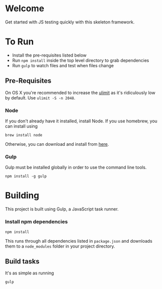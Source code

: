 # Welcome

Get started with JS testing quickly with this skeleton framework.

# To Run

* Install the pre-requisites listed below
* Run `npm install` inside the top level directory to grab dependencies
* Run `gulp` to watch files and test when files change

## Pre-Requisites

On OS X you're recommended to increase the [ulimit](http://superuser.com/a/443168/6877) as it's ridiculously low by default. Use `ulimit -S -n 2048`.

### Node

If you don't already have it installed, install Node. If you use homebrew, you can install using

	brew install node

Otherwise, you can download and install from [here](http://nodejs.org/download/).

### Gulp

Gulp must be installed globally in order to use the command line tools.

	npm install -g gulp

# Building

This project is built using Gulp, a JavaScript task runner.

### Install npm dependencies

	npm install

This runs through all dependencies listed in `package.json` and downloads them to a `node_modules` folder in your project directory.

## Build tasks

It's as simple as running

	gulp
